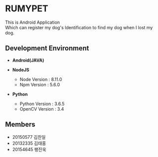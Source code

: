RUMYPET
===========
This is Android Application  
Which can register my dog's Identification to find my dog when I lost my dog.

Development Environment
------
* **Android(JAVA)**  

* **NodeJS**

  * Node Version : 8.11.0  
  * Npm Version : 5.6.0  


* **Python**

  * Python Version : 3.6.5
  * OpenCV Version : 3.4



Members
-------

* 20150577 김찬일
* 20132335 김태홍
* 20154645 팽진욱

